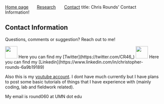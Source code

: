 
[Home page](./index.md) &nbsp; &nbsp; &nbsp; [Research](./Research.md) &nbsp; &nbsp; &nbsp; [Contact](./Contact.md)
title: Chris Rounds' Contact Information!
## Contact Information
Questions, comments or suggestion? Reach out to me!

<img src="https://user-images.githubusercontent.com/31868305/119173877-768a4580-ba2d-11eb-8e05-50e201b51920.png" width="40" height="40">
Here you can find my [Twitter](https://twitter.com/CR46_) 

<img src="https://user-images.githubusercontent.com/31868305/119174886-c3225080-ba2e-11eb-84a6-24ace7a7e159.png" width="40" height="40">
Here you can find my [Linkedin](https://www.linkedin.com/in/christopher-rounds-6a9b19189)

Also this is my [youtube account](https://www.youtube.com/channel/UC30rXw6aXPl1oEeUHOKqbFg). I dont have much currently but I have plans to post some basic tutorials of things that I have experience with (mainly coding, lab and fieldwork related).

My email is round060 at UMN dot edu
